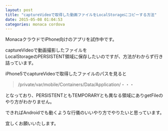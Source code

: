 ```yaml
---
layout: post
title: "captureVideoで取得した動画ファイルをLocalStorageにコピーする方法"
date: 2015-05-08 01:04:53
categories: monaca cordova
---
```

<p>MonacaクラウドでiPhone向けのアプリを試作中です。</p>

<p>captureVideoで動画撮影したファイルを<br>
LocalStorageのPERSISTENT領域に保存したいのですが、方法がわからず行き詰っています。</p>

<p>iPhone5でcaptureVideoで取得したファイルのパスを見ると</p>

<blockquote>
  <p>/private/var/mobile/Containers/Data/Application/・・・</p>
</blockquote>

<p>となっており、PERSISTENTともTEMPORARYとも異なる領域にありgetFileのやり方がわかりません。</p>

<p>できればAndroidでも動くような行儀のいいやり方でやりたいと思っています。</p>

<p>宜しくお願いいたします。</p>
